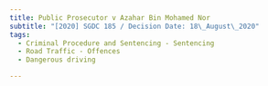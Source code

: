```yaml
---
title: Public Prosecutor v Azahar Bin Mohamed Nor
subtitle: "[2020] SGDC 185 / Decision Date: 18\_August\_2020"
tags:
  - Criminal Procedure and Sentencing - Sentencing
  - Road Traffic - Offences
  - Dangerous driving

---
```


